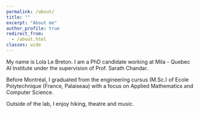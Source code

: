 ```yaml
---
permalink: /about/
title: ""
excerpt: "About me"
author_profile: true
redirect_from:
  - /about.html
classes: wide
---
```


My name is Lola Le Breton. I am a PhD candidate working at Mila - Quebec AI Institute under the supervision of Prof. Sarath Chandar.

Before Montréal, I graduated from the engineering cursus (M.Sc.) of Ecole Polytechnique (France, Palaiseau) with a focus on Applied Mathematics and Computer Science.

Outside of the lab, I enjoy hiking, theatre and music.
